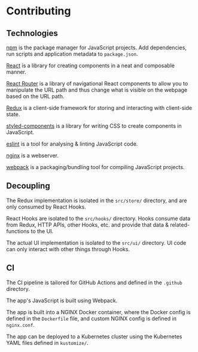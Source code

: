 # Contributing

## Technologies

[npm](https://docs.npmjs.com/) is the package manager for JavaScript projects. Add dependencies, run scripts and application metadata to `package.json`.

[React](https://reactjs.org/) is a library for creating components in a neat and composable manner.

[React Router](https://reacttraining.com/react-router/) is a library of navigational React components to allow you to manipulate the URL path and thus change what is visible on the webpage based on the URL path.

[Redux](https://redux.js.org/) is a client-side framework for storing and interacting with client-side state.

[styled-components](https://www.styled-components.com/) is a library for writing CSS to create components in JavaScript.

[eslint](https://eslint.org/) is a tool for analysing & linting JavaScript code.

[nginx](https://nginx.org/) is a webserver.

[webpack](https://webpack.js.org/) is a packaging/bundling tool for compiling JavaScript projects.

## Decoupling

The Redux implementation is isolated in the `src/store/` directory, and are only consumed by React Hooks.

React Hooks are isolated to the `src/hooks/` directory. Hooks consume data from Redux, HTTP APIs, other Hooks, etc. and provide that data & related-functions to the UI.

The actual UI implementation is isolated to the `src/ui/` directory. UI code can only interact with other things through Hooks.

## CI

The CI pipeline is tailored for GitHub Actions and defined in the `.github` directory.

The app's JavaScript is built using Webpack.

The app is built into a NGINX Docker container, where the Docker config is defined in the `Dockerfile` file, and custom NGINX config is defined in `nginx.conf`.

The app can be deployed to a Kubernetes cluster using the Kubernetes YAML files defined in `kustomize/`.
